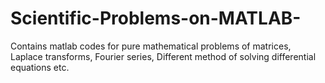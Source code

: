 # Scientific-Problems-on-MATLAB-
Contains matlab codes for pure mathematical problems of matrices, Laplace transforms, Fourier series, Different method of solving differential equations etc.
